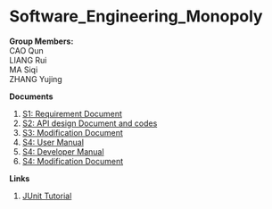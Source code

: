 # Software_Engineering_Monopoly
**Group Members:**  
CAO Qun  
LIANG Rui  
MA Siqi  
ZHANG Yujing  



**Documents**
1. [S1: Requirement Document](https://drive.google.com/file/d/1lPij4E8HEoqkj7d9N-kMYNSydsEHdqKA/view?usp=sharing)
2. [S2: API design Document and codes](https://drive.google.com/drive/folders/1U6J8npngO1CWVsuh5pCoGTqzj82vkt9A?usp=sharing)
3. [S3: Modification Document](https://docs.google.com/document/d/1bjNcE30JY6ryl5gkRud6SkqWgUZiokPC/edit?usp=sharing&ouid=101023974307160676277&rtpof=true&sd=true)
4. [S4: User Manual](https://docs.google.com/document/d/1TEdxNYp-f28DSzTMjlBi7YOJGj3XRhhN6Z-HL0D9WmE/edit?usp=sharing)
5. [S4: Developer Manual](https://docs.google.com/document/d/13O83h4Z7G1KBS8akeZW0vKGVjwotxEQPwDpKPKda7V0/edit?usp=sharing)
6. [S4: Modification Document](https://docs.google.com/document/d/1mRvTlASkvPAFOhfzVA_bt6s6vqMMkpCPglpAxOLQbPI/edit?usp=sharing)


**Links**
1. [JUnit Tutorial](https://www.vogella.com/tutorials/JUnit/article.html)

